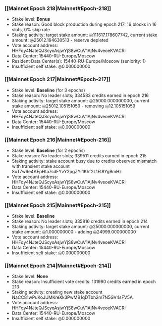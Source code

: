### [[Mainnet Epoch 218|Mainnet#Epoch-218]]
* Stake level: **Bonus**
* Stake reason: Good block production during epoch 217: 16 blocks in 16 slots, 0% skip rate
* Staking activity: target stake amount: ◎111617.178607742, current stake amount: ◎25012.194630513 - reserve depleted
* Vote account address: HHFqy4NJteQJScyoAsjwYjS8wCuV1AjNv4veoeKVACRi
* Data Center: 15440-RU-Europe/Moscow
* Resident Data Center(s): 15440-RU-Europe/Moscow (seniority: 1)
* Insufficient self stake: ◎0.000000000
### [[Mainnet Epoch 217|Mainnet#Epoch-217]]
* Stake level: **Baseline** (for 3 epochs)
* Stake reason: No leader slots; 334583 credits earned in epoch 216
* Staking activity: target stake amount: ◎25000.000000000, current stake amount: ◎25012.105151059 - removing ◎12.105151059
* Vote account address: HHFqy4NJteQJScyoAsjwYjS8wCuV1AjNv4veoeKVACRi
* Data Center: 15440-RU-Europe/Moscow
* Insufficient self stake: ◎0.000000000
### [[Mainnet Epoch 216|Mainnet#Epoch-216]]
* Stake level: **Baseline** (for 2 epochs)
* Stake reason: No leader slots; 339511 credits earned in epoch 215
* Staking activity: stake account busy due to credits observed mismatch with transient stake account 8uT7w6e4AEpHta7sdFYvY2pgZYr1Khf2L1Et8YgBmHz
* Vote account address: HHFqy4NJteQJScyoAsjwYjS8wCuV1AjNv4veoeKVACRi
* Data Center: 15440-RU-Europe/Moscow
* Insufficient self stake: ◎0.000000000
### [[Mainnet Epoch 215|Mainnet#Epoch-215]]
* Stake level: **Baseline**
* Stake reason: No leader slots; 335816 credits earned in epoch 214
* Staking activity: target stake amount: ◎25000.000000000, current stake amount: ◎1.000000000 - adding ◎24999.000000000
* Vote account address: HHFqy4NJteQJScyoAsjwYjS8wCuV1AjNv4veoeKVACRi
* Data Center: 15440-RU-Europe/Moscow
* Insufficient self stake: ◎0.000000000
### [[Mainnet Epoch 214|Mainnet#Epoch-214]]
* Stake level: **None**
* Stake reason: Insufficient vote credits: 131990 credits earned in epoch 213
* Staking activity: creating new stake account NaCC81wPuKoJUMKreXk3PwMB1qDTbh2m7N5GV4sFV5A
* Vote account address: HHFqy4NJteQJScyoAsjwYjS8wCuV1AjNv4veoeKVACRi
* Data Center: 15440-RU-Europe/Moscow
* Insufficient self stake: ◎0.000000000
